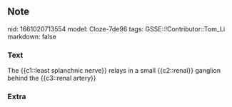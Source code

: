 ## Note
nid: 1661020713554
model: Cloze-7de96
tags: GSSE::!Contributor::Tom_Li
markdown: false

### Text
<div>
  The {{c1::least splanchnic nerve}} relays in a small
  {{c2::renal}} ganglion behind the {{c3::renal artery}}
</div>

### Extra

